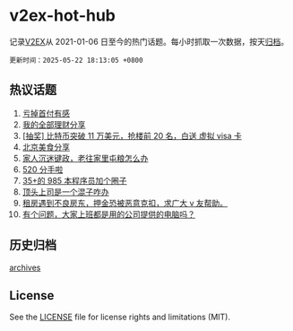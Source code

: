# v2ex-hot-hub

 记录[V2EX](https://www.v2ex.com/)从 2021-01-06 日至今的热门话题。每小时抓取一次数据，按天[归档](archives)。

`更新时间：2025-05-22 18:13:05 +0800`

## 热议话题

1. [亏掉首付有感](https://www.v2ex.com/t/1133437)
1. [我的全部理财分享](https://www.v2ex.com/t/1133464)
1. [[抽奖] 比特币突破 11 万美元，抢楼前 20 名，白送 虚拟 visa 卡](https://www.v2ex.com/t/1133506)
1. [北京美食分享](https://www.v2ex.com/t/1133416)
1. [家人沉迷键政，老往家里屯粮怎么办](https://www.v2ex.com/t/1133512)
1. [520 分手啦](https://www.v2ex.com/t/1133575)
1. [35+的 985 本程序员加个圈子](https://www.v2ex.com/t/1133432)
1. [顶头上司是一个混子咋办](https://www.v2ex.com/t/1133444)
1. [租房遇到不良房东，押金恐被恶意克扣，求广大 v 友帮助。](https://www.v2ex.com/t/1133419)
1. [有个问题，大家上班都是用的公司提供的电脑吗？](https://www.v2ex.com/t/1133439)

## 历史归档

[archives](archives)

## License

See the [LICENSE](LICENSE) file for license rights and limitations (MIT).
